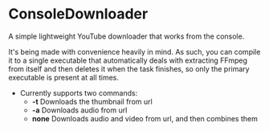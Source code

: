 # ConsoleDownloader
A simple lightweight YouTube downloader that works from the console.

It's being made with convenience heavily in mind. As such, you can compile it to a single executable that automatically deals with extracting FFmpeg from itself and then deletes it when the task finishes, so only the primary executable is present at all times.

- Currently supports two commands:
  - **-t** Downloads the thumbnail from url
  - **-a** Downloads audio from url
  - **none** Downloads audio and video from url, and then combines them
